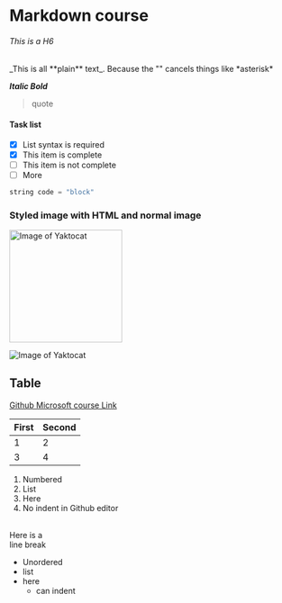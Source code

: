 # Markdown course

###### This is a H6

\_This is all \*\*plain\*\* text\_. Because the "\" cancels things like \*asterisk\*

***Italic Bold***

> quote

#### Task list

- [x] List syntax is required
- [x] This item is complete
- [ ] This item is not complete
- [ ] More

```python
string code = "block"
```

### Styled image with HTML and normal image

<img src="http://octodex.github.com/images/yaktocat.png" alt="Image of Yaktocat" width="200" height="200" />

![Image of Yaktocat](https://octodex.github.com/images/yaktocat.png)

## Table

[Github Microsoft course Link](https://learn.microsoft.com/en-us/collections/o1njfe825p602p)

First|Second
-|-
1|2
3|4

1. Numbered
2. List
3. Here
  4. No indent in Github editor

<br />
Here is a<br />line break
<br />

- Unordered
- list
- here
  - can indent
 
